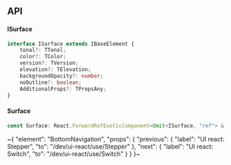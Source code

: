 

## API

#### ISurface

```ts
interface ISurface extends IBaseElement {
    tonal?: TTonal;
    color?: TColor;
    version?: TVersion;
    elevation?: TElevation;
    backgroundOpacity?: number;
    noOutline?: boolean;
    AdditionalProps?: TPropsAny;
}
```

#### Surface

```ts
const Surface: React.ForwardRefExoticComponent<Omit<ISurface, "ref"> & React.RefAttributes<unknown>>;
```


~{
  "element": "BottomNavigation",
  "props": {
    "previous": {
      "label": "UI react: Stepper",
      "to": "/dev/ui-react/use/Stepper"
    },
    "next": {
      "label": "UI react: Switch",
      "to": "/dev/ui-react/use/Switch"
    }
  }
}~
